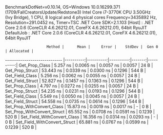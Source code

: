 
BenchmarkDotNet=v0.10.14, OS=Windows 10.0.16299.371 (1709/FallCreatorsUpdate/Redstone3)
Intel Core i7-3770K CPU 3.50GHz (Ivy Bridge), 1 CPU, 8 logical and 4 physical cores
Frequency=3435892 Hz, Resolution=291.0452 ns, Timer=TSC
.NET Core SDK=2.1.103
  [Host]     : .NET Core 2.0.6 (CoreCLR 4.6.26212.01, CoreFX 4.6.26212.01), 64bit RyuJIT
  DefaultJob : .NET Core 2.0.6 (CoreCLR 4.6.26212.01, CoreFX 4.6.26212.01), 64bit RyuJIT


                       Method |      Mean |     Error |    StdDev |  Gen 0 | Allocated |
----------------------------- |----------:|----------:|----------:|-------:|----------:|
               Get_Prop_Class |  5.257 ns | 0.0065 ns | 0.0057 ns | 0.0057 |      24 B |
              Get_Prop_Struct | 53.443 ns | 0.0339 ns | 0.0300 ns | 0.1296 |     544 B |
              Get_Field_Class |  5.256 ns | 0.0062 ns | 0.0055 ns | 0.0057 |      24 B |
             Get_Field_Struct | 52.827 ns | 0.1457 ns | 0.1363 ns | 0.1296 |     544 B |
               Set_Prop_Class |  4.797 ns | 0.0272 ns | 0.0255 ns | 0.0057 |      24 B |
              Set_Prop_Struct | 54.235 ns | 0.0231 ns | 0.0193 ns | 0.1296 |     544 B |
              Set_Field_Class |  5.549 ns | 0.0050 ns | 0.0045 ns | 0.0057 |      24 B |
             Set_Field_Struct | 54.558 ns | 0.0735 ns | 0.0614 ns | 0.1296 |     544 B |
   Set_Prop_WithConvert_Class | 15.873 ns | 0.0019 ns | 0.0017 ns |      - |       0 B |
  Set_Prop_WithConvert_Struct | 65.552 ns | 0.0708 ns | 0.0591 ns | 0.1239 |     520 B |
  Set_Field_WithConvert_Class | 16.356 ns | 0.0314 ns | 0.0293 ns |      - |       0 B |
 Set_Field_WithConvert_Struct | 65.881 ns | 0.0767 ns | 0.0599 ns | 0.1239 |     520 B |
